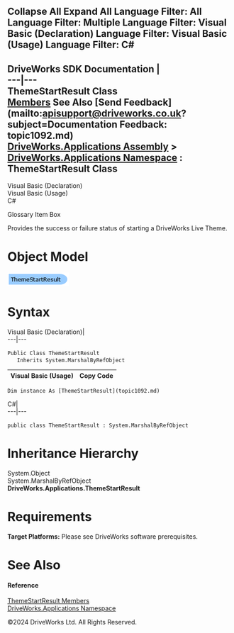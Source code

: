        

 Collapse All Expand All  Language Filter: All  Language Filter: Multiple  Language Filter: Visual Basic (Declaration) Language Filter: Visual Basic (Usage) Language Filter: C#  
---  
DriveWorks SDK Documentation  |   
---|---  
ThemeStartResult Class   
[Members](topic1093.md) See Also [Send Feedback](mailto:apisupport@driveworks.co.uk?subject=Documentation Feedback: topic1092.md)  
[DriveWorks.Applications Assembly](topic13.md) > [DriveWorks.Applications Namespace](topic16.md) : ThemeStartResult Class  
---  
  
Visual Basic (Declaration)    
Visual Basic (Usage)    
C# 

Glossary Item Box

Provides the success or failure status of starting a DriveWorks Live Theme. 

# Object Model

![](dotnetdiagramimages/image39.png)

# Syntax

Visual Basic (Declaration)|   
---|---  
      
    
    Public Class ThemeStartResult 
       Inherits System.MarshalByRefObject  
  
Visual Basic (Usage)| Copy Code  
---|---  
      
    
    Dim instance As [ThemeStartResult](topic1092.md)  
  
C#|   
---|---  
      
    
    public class ThemeStartResult : System.MarshalByRefObject   
  
# Inheritance Hierarchy

System.Object  
System.MarshalByRefObject  
**DriveWorks.Applications.ThemeStartResult**  


# Requirements

**Target Platforms:** Please see DriveWorks software prerequisites.

# See Also

#### Reference

[ThemeStartResult Members](topic1093.md)   
[DriveWorks.Applications Namespace](topic16.md)

©2024 DriveWorks Ltd. All Rights Reserved.
